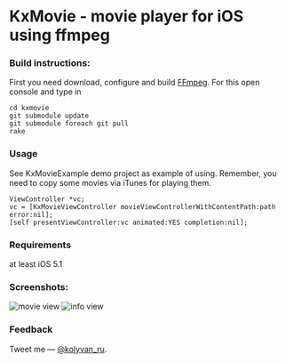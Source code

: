 KxMovie - movie player for iOS using ffmpeg
===========================================

### Build instructions:

First you need download, configure and build [FFmpeg](http://ffmpeg.org/index.html).
For this open console and type in
	
	cd kxmovie
	git submodule update
	git submodule foreach git pull
	rake

### Usage

See KxMovieExample demo project as example of using.
Remember, you need to copy some movies via iTunes for playing them.

	ViewController *vc;
	vc = [KxMovieViewController movieViewControllerWithContentPath:path error:nil];
	[self presentViewController:vc animated:YES completion:nil];

### Requirements

 at least iOS 5.1

### Screenshots:

![movie view](https://raw.github.com/kolyvan/kxmovie/master/screenshot-movie.png "Movie View")
![info view](https://raw.github.com/kolyvan/kxmovie/master/screenshot-info.png "Info View")

### Feedback

Tweet me — [@kolyvan_ru](http://twitter.com/kolyvan_ru).